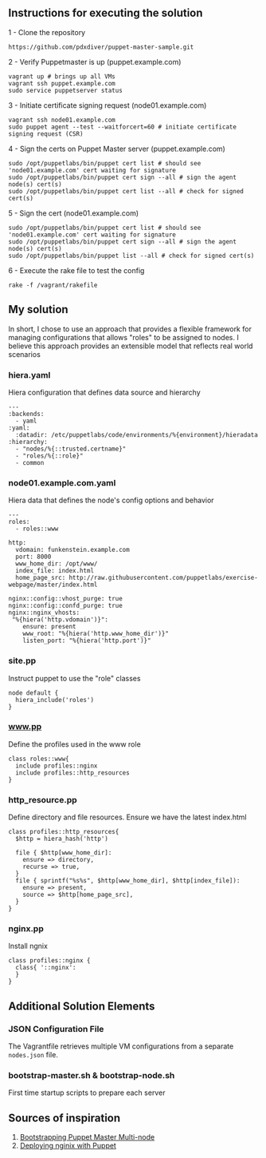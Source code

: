 ## Instructions for executing the solution

1 - Clone the repository
```
https://github.com/pdxdiver/puppet-master-sample.git
```
2 - Verify Puppetmaster is up (puppet.example.com)
```
vagrant up # brings up all VMs
vagrant ssh puppet.example.com
sudo service puppetserver status
```
3 - Initiate certificate signing request (node01.example.com)
```
vagrant ssh node01.example.com
sudo puppet agent --test --waitforcert=60 # initiate certificate signing request (CSR)
```
4 - Sign the certs on Puppet Master server (puppet.example.com)
```
sudo /opt/puppetlabs/bin/puppet cert list # should see 'node01.example.com' cert waiting for signature
sudo /opt/puppetlabs/bin/puppet cert sign --all # sign the agent node(s) cert(s)
sudo /opt/puppetlabs/bin/puppet cert list --all # check for signed cert(s)
```
5 - Sign the cert (node01.example.com)
```
sudo /opt/puppetlabs/bin/puppet cert list # should see 'node01.example.com' cert waiting for signature
sudo /opt/puppetlabs/bin/puppet cert sign --all # sign the agent node(s) cert(s)
sudo /opt/puppetlabs/bin/puppet list --all # check for signed cert(s)
```
6 - Execute the rake file to test the config
```
rake -f /vagrant/rakefile
```

## My solution
In short, I chose to use an approach that provides a flexible framework for
managing configurations that allows "roles" to be assigned to nodes. I believe this
approach provides an extensible model that reflects real world scenarios

### hiera.yaml
Hiera configuration that defines data source and hierarchy
```
---
:backends:
  - yaml
:yaml:
  :datadir: /etc/puppetlabs/code/environments/%{environment}/hieradata
:hierarchy:
  - "nodes/%{::trusted.certname}"
  - "roles/%{::role}"
  - common
```

### node01.example.com.yaml
Hiera data that defines the node's config options and behavior
```
---
roles:
  - roles::www

http:
  vdomain: funkenstein.example.com
  port: 8000
  www_home_dir: /opt/www/
  index_file: index.html
  home_page_src: http://raw.githubusercontent.com/puppetlabs/exercise-webpage/master/index.html

nginx::config::vhost_purge: true
nginx::config::confd_purge: true
nginx::nginx_vhosts:
 "%{hiera('http.vdomain')}":
    ensure: present
    www_root: "%{hiera('http.www_home_dir')}"
    listen_port: "%{hiera('http.port')}"
```

###  site.pp
Instruct puppet to use the "role" classes
```
node default {
  hiera_include('roles')
}
```

###  www.pp
Define the profiles used in the www role
```
class roles::www{
  include profiles::nginx
  include profiles::http_resources
}
```

###  http_resource.pp
Define directory and file resources. Ensure we have the latest index.html
```
class profiles::http_resources{
  $http = hiera_hash('http')

  file { $http[www_home_dir]:
    ensure => directory,
    recurse => true,
  }
  file { sprintf("%s%s", $http[www_home_dir], $http[index_file]):
    ensure => present,
    source => $http[home_page_src],
  }
}
```

###  nginx.pp
Install ngnix
```
class profiles::nginx {
  class{ '::nginx':
  }
}
```

## Additional Solution Elements

### JSON Configuration File
The Vagrantfile retrieves multiple VM configurations from a separate `nodes.json` file.

### bootstrap-master.sh & bootstrap-node.sh
First time startup scripts to prepare each server

## Sources of inspiration
1. [Bootstrapping Puppet Master Multi-node](http://wp.me/p1RD28-1kX)
2. [Deploying nginix with Puppet](https://blog.serverdensity.com/deploying-nginx-with-puppet/)
